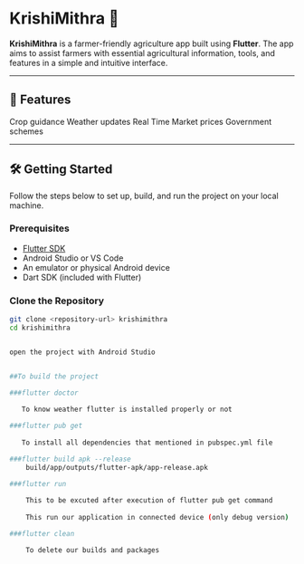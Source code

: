 # KrishiMithra 🌾

**KrishiMithra** is a farmer-friendly agriculture app built using **Flutter**. The app aims to assist farmers with essential agricultural information, tools, and features in a simple and intuitive interface.

---

## 🚀 Features

  Crop guidance
  Weather updates
  Real Time Market prices
  Government schemes

---

## 🛠️ Getting Started

Follow the steps below to set up, build, and run the project on your local machine.

### Prerequisites

- [Flutter SDK](https://docs.flutter.dev/get-started/install)
- Android Studio or VS Code
- An emulator or physical Android device
- Dart SDK (included with Flutter)

### Clone the Repository

```bash
git clone <repository-url> krishimithra
cd krishimithra


open the project with Android Studio


##To build the project 

###flutter doctor 
 
   To know weather flutter is installed properly or not

###flutter pub get
   
   To install all dependencies that mentioned in pubspec.yml file

###flutter build apk --release
 	build/app/outputs/flutter-apk/app-release.apk

###flutter run 
	
	This to be excuted after execution of flutter pub get command 
	
	This run our application in connected device (only debug version)

###flutter clean

	To delete our builds and packages
 

